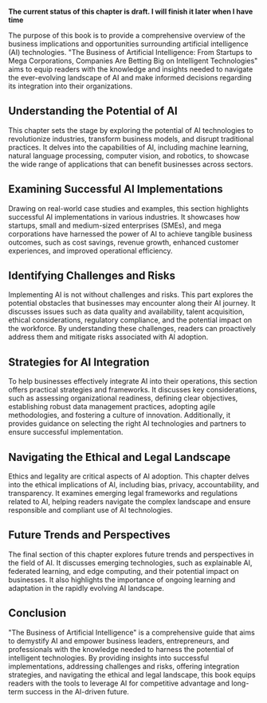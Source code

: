 **The current status of this chapter is draft. I will finish it later when I have time**

The purpose of this book is to provide a comprehensive overview of the business implications and opportunities surrounding artificial intelligence (AI) technologies. "The Business of Artificial Intelligence: From Startups to Mega Corporations, Companies Are Betting Big on Intelligent Technologies" aims to equip readers with the knowledge and insights needed to navigate the ever-evolving landscape of AI and make informed decisions regarding its integration into their organizations.

Understanding the Potential of AI
---------------------------------

This chapter sets the stage by exploring the potential of AI technologies to revolutionize industries, transform business models, and disrupt traditional practices. It delves into the capabilities of AI, including machine learning, natural language processing, computer vision, and robotics, to showcase the wide range of applications that can benefit businesses across sectors.

Examining Successful AI Implementations
---------------------------------------

Drawing on real-world case studies and examples, this section highlights successful AI implementations in various industries. It showcases how startups, small and medium-sized enterprises (SMEs), and mega corporations have harnessed the power of AI to achieve tangible business outcomes, such as cost savings, revenue growth, enhanced customer experiences, and improved operational efficiency.

Identifying Challenges and Risks
--------------------------------

Implementing AI is not without challenges and risks. This part explores the potential obstacles that businesses may encounter along their AI journey. It discusses issues such as data quality and availability, talent acquisition, ethical considerations, regulatory compliance, and the potential impact on the workforce. By understanding these challenges, readers can proactively address them and mitigate risks associated with AI adoption.

Strategies for AI Integration
-----------------------------

To help businesses effectively integrate AI into their operations, this section offers practical strategies and frameworks. It discusses key considerations, such as assessing organizational readiness, defining clear objectives, establishing robust data management practices, adopting agile methodologies, and fostering a culture of innovation. Additionally, it provides guidance on selecting the right AI technologies and partners to ensure successful implementation.

Navigating the Ethical and Legal Landscape
------------------------------------------

Ethics and legality are critical aspects of AI adoption. This chapter delves into the ethical implications of AI, including bias, privacy, accountability, and transparency. It examines emerging legal frameworks and regulations related to AI, helping readers navigate the complex landscape and ensure responsible and compliant use of AI technologies.

Future Trends and Perspectives
------------------------------

The final section of this chapter explores future trends and perspectives in the field of AI. It discusses emerging technologies, such as explainable AI, federated learning, and edge computing, and their potential impact on businesses. It also highlights the importance of ongoing learning and adaptation in the rapidly evolving AI landscape.

Conclusion
----------

"The Business of Artificial Intelligence" is a comprehensive guide that aims to demystify AI and empower business leaders, entrepreneurs, and professionals with the knowledge needed to harness the potential of intelligent technologies. By providing insights into successful implementations, addressing challenges and risks, offering integration strategies, and navigating the ethical and legal landscape, this book equips readers with the tools to leverage AI for competitive advantage and long-term success in the AI-driven future.
